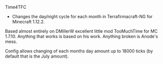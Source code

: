 Time4TFC

- Changes the day/night cycle for each month in Terrafirmacraft-NG for Minecraft 1.12.2.

Based almost entirely on DMillerW excellent little mod TooMuchTime for MC 1.7.10. Anything that works is based on his work. Anything broken is Anode's mess.

Config allows changing of each months day amount up to 18000 ticks (by default that is the July amount). 